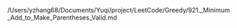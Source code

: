 /Users/yzhang68/Documents/Yuqi/project/LeetCode/Greedy/921._Minimum_Add_to_Make_Parentheses_Valid.md